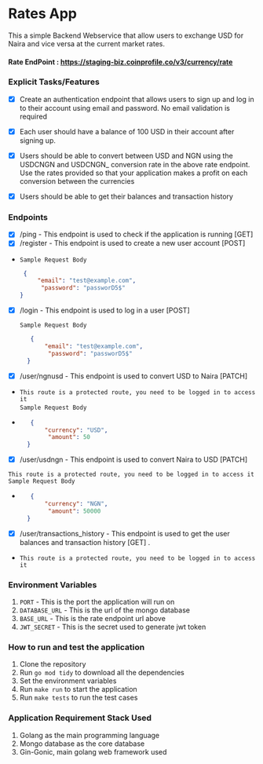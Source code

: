 # Rates App
This a simple Backend Webservice that allow users to exchange USD for Naira and vice versa at the current market rates.

#### Rate EndPoint : https://staging-biz.coinprofile.co/v3/currency/rate

### Explicit Tasks/Features
- [x] Create an authentication endpoint that allows users to sign up and log in to their account using email and password. No email validation is required
- [x] Each user should have a balance of 100 USD in their account after signing up.
- [x] Users should be able to convert between USD and NGN using the USDCNGN and USDCNGN_ conversion rate in the above rate endpoint. Use the rates provided so that your        application makes a profit on each conversion between the currencies
- [x]  Users should be able to get their balances and transaction history


### Endpoints
- [x] /ping - This endpoint is used to check if the application is running [GET]
- [x] /register - This endpoint is used to create a new user account [POST]
- 
  `Sample Request Body`
  ```json
   {
       "email": "test@example.com",
        "password": "passworD5$"
  }
- [x] /login - This endpoint is used to log in a user [POST]

    `Sample Request Body`
  ```json
     {
         "email": "test@example.com",
          "password": "passworD5$"
    }

- [x] /user/ngnusd - This endpoint is used to convert USD to Naira [PATCH]
- 
  `This route is a protected route, you need to be logged in to access it`  
  `Sample Request Body`
- ```json
     {
         "currency": "USD",
          "amount": 50
    }

- [x] /user/usdngn - This endpoint is used to convert Naira to USD [PATCH]

`This route is a protected route, you need to be logged in to access it`  
`Sample Request Body`
- ```json
     {
         "currency": "NGN",
          "amount": 50000
    }

- [x] /user/transactions_history - This endpoint is used to get the user balances and transaction history [GET] .
- `This route is a protected route, you need to be logged in to access it`

### Environment Variables
1. `PORT` - This is the port the application will run on
2. `DATABASE_URL` - This is the url of the mongo database
3. `BASE_URL` - This is the rate endpoint url above
4. `JWT_SECRET` - This is the secret used to generate jwt token

### How to run and test the application
1. Clone the repository
2. Run `go mod tidy` to download all the dependencies
3. Set the environment variables
4. Run `make run` to start the application
5. Run `make tests` to run the test cases


### Application Requirement Stack Used
1. Golang as the main programming language
2. Mongo database as the core database
3. Gin-Gonic, main golang web framework used


